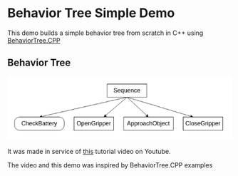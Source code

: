 # Behavior Tree Simple Demo
This demo builds a simple behavior tree from scratch in C++ using [BehaviorTree.CPP](https://www.behaviortree.dev/)

## Behavior Tree
![bt_simple_pick](../../images/bt_simple_pick.png)

It was made in service of [this](https://www.youtube.com/watch?v=4PUiDmD5dkg&t=795s) tutorial video on Youtube.

The video and this demo was inspired by BehaviorTree.CPP examples
